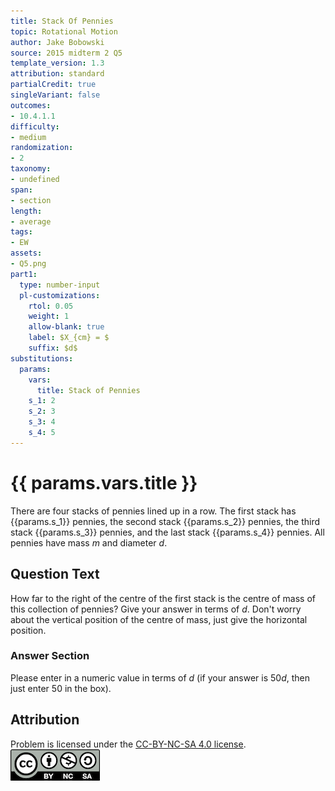```yaml
---
title: Stack Of Pennies
topic: Rotational Motion
author: Jake Bobowski
source: 2015 midterm 2 Q5
template_version: 1.3
attribution: standard
partialCredit: true
singleVariant: false
outcomes:
- 10.4.1.1
difficulty:
- medium
randomization:
- 2
taxonomy:
- undefined
span:
- section
length:
- average
tags:
- EW
assets:
- Q5.png
part1:
  type: number-input
  pl-customizations:
    rtol: 0.05
    weight: 1
    allow-blank: true
    label: $X_{cm} = $
    suffix: $d$
substitutions:
  params:
    vars:
      title: Stack of Pennies
    s_1: 2
    s_2: 3
    s_3: 4
    s_4: 5
---
```

# {{ params.vars.title }}
There are four stacks of pennies lined up in a row. The first stack has {{params.s_1}} pennies, the
second stack {{params.s_2}} pennies, the third stack {{params.s_3}} pennies, and the last stack {{params.s_4}} pennies.
All pennies have mass $m$ and diameter $d$.

## Question Text

How far to the right of the centre of the first stack is the centre of mass of this collection of pennies? Give your answer in terms of $d$.
Don't worry about the vertical position of the centre of mass, just give the horizontal position.

### Answer Section

Please enter in a numeric value in terms of $d$ (if your answer is 50$d$, then just enter 50 in the box).

## Attribution

Problem is licensed under the [CC-BY-NC-SA 4.0 license](https://creativecommons.org/licenses/by-nc-sa/4.0/).<br> ![The Creative Commons 4.0 license requiring attribution-BY, non-commercial-NC, and share-alike-SA license.](https://raw.githubusercontent.com/firasm/bits/master/by-nc-sa.png)
